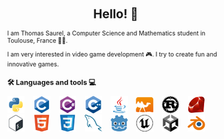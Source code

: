 <div align="center">
  <h1>Hello! 👋</h1>
</div>

<p>I am Thomas Saurel, a Computer Science and Mathematics student in Toulouse, France 🥖🍷.</p>

<p> I am very interested in video game development 🎮. I try to create fun and innovative games. </p>

<h3 align="left">🛠 Languages and tools 💻</h3>

<div align="left">
  <img src="https://github.com/devicons/devicon/blob/master/icons/python/python-original.svg" height="40" alt="Python logo"  />
  <img width="12" />
  <img src="https://github.com/devicons/devicon/blob/master/icons/c/c-original.svg" height="40" alt="C logo"  />
  <img width="12" />
  <img src="https://github.com/devicons/devicon/blob/master/icons/csharp/csharp-original.svg" height="40" alt="C# logo"  />
  <img width="12" />
  <img src="https://github.com/devicons/devicon/blob/master/icons/cplusplus/cplusplus-original.svg" height="40" alt="C++ logo"  />
  <img width="12" />
  <img src="https://github.com/devicons/devicon/blob/master/icons/java/java-original.svg" height="40" alt="Java logo"  />
  <img width="12" />
  <img src="https://github.com/devicons/devicon/blob/master/icons/ocaml/ocaml-original.svg" height="40" alt="OCaml logo"  />
  <img width="12" />
  <img src="https://github.com/devicons/devicon/blob/master/icons/rust/rust-original.svg" height="40" alt="Rust logo"  />
  <img width="12" />
  <img src="https://github.com/devicons/devicon/blob/master/icons/ruby/ruby-original.svg" height="40" alt="Ruby logo"  />
  <img width="12" />
  <img src="https://github.com/devicons/devicon/blob/master/icons/bash/bash-original.svg" height="40" alt="Bash logo"  />
  <img width="12" />
  <img src="https://github.com/devicons/devicon/blob/master/icons/html5/html5-original.svg" height="40" alt="HTML5 logo"  />
  <img width="12" />
  <img src="https://github.com/devicons/devicon/blob/master/icons/css3/css3-original.svg" height="40" alt="CSS3 logo"  />
  <img width="12" />
  <img src="https://github.com/devicons/devicon/blob/master/icons/mysql/mysql-original.svg" height="40" alt="MySQL logo"  />
  <img width="12" />
  <img src="https://github.com/devicons/devicon/blob/master/icons/godot/godot-original.svg" height="40" alt="Godot logo"  />
  <img width="12" />
  <img src="https://github.com/devicons/devicon/blob/master/icons/unrealengine/unrealengine-original.svg" height="40" alt="Unreal Engine logo"  />
  <img width="12" />
  <img src="https://github.com/devicons/devicon/blob/master/icons/unity/unity-original.svg" height="40" alt="Unity logo"  />
  <img width="12" />
  <img src="https://github.com/devicons/devicon/blob/master/icons/blender/blender-original.svg" height="40" alt="Blender logo"  />
  <img width="12" />
</div>

